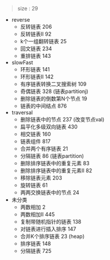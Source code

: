 > size : 29
* reverse
    - 反转链表  206
    - 反转链表II  92
    - k个一组翻转链表  25
    - 回文链表  234
    - 重排链表  143
* slowFast
    - 环形链表  141
    - 环形链表II  142
    - 有序链表转换二叉搜索树  109
    - 奇偶链表  328  (链表partitionj)
    - 删除链表的倒数第N个节点  19
    - 链表的中间结点  876
* traversal
    - 删除链表中的节点  237  (改变节点val)
    - 扁平化多级双向链表  430
    - 相交链表  160
    - 链表组件  817
    - 合并两个有序链表  21
    - 分隔链表  86  (链表partition)
    - 删除排序链表中的重复元素  83
    - 删除排序链表中的重复元素II  82
    - 移除链表元素  203
    - 旋转链表  61
    - 两两交换链表中的节点  24
* 未分类
    - 两数相加  2
    - 两数相加II  445
    - 复制带随机指针的链表  138
    - 对链表进行插入排序  147
    - 合并K个排序链表  23  (heap)
    - 排序链表  148
    - 分隔链表  725